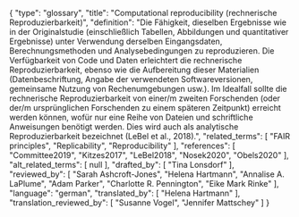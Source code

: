 {
    "type": "glossary",
    "title": "Computational reproducibility (rechnerische Reproduzierbarkeit)",
    "definition": "Die Fähigkeit, dieselben Ergebnisse wie in der Originalstudie (einschließlich Tabellen, Abbildungen und quantitativer Ergebnisse) unter Verwendung derselben Eingangsdaten, Berechnungsmethoden und Analysebedingungen zu reproduzieren. Die Verfügbarkeit von Code und Daten erleichtert die rechnerische Reproduzierbarkeit, ebenso wie die Aufbereitung dieser Materialien (Datenbeschriftung, Angabe der verwendeten Softwareversionen, gemeinsame Nutzung von Rechenumgebungen usw.). Im Idealfall sollte die rechnerische Reproduzierbarkeit von einer/m zweiten Forschenden (oder der/m ursprünglichen Forschenden zu einem späteren Zeitpunkt) erreicht werden können, wofür nur eine Reihe von Dateien und schriftliche Anweisungen benötigt werden. Dies wird auch als analytische Reproduzierbarkeit bezeichnet (LeBel et al., 2018).",
    "related_terms": [
        "FAIR principles",
        "Replicability",
        "Reproducibility"
    ],
    "references": [
        "Committee2019",
        "Kitzes2017",
        "LeBel2018",
        "Nosek2020",
        "Obels2020"
    ],
    "alt_related_terms": [
        null
    ],
    "drafted_by": [
        "Tina Lonsdorf"
    ],
    "reviewed_by": [
        "Sarah Ashcroft-Jones",
        "Helena Hartmann",
        "Annalise A. LaPlume",
        "Adam Parker",
        "Charlotte R. Pennington",
        "Eike Mark Rinke"
    ],
    "language": "german",
    "translated_by": [
        "Helena Hartmann"
    ],
    "translation_reviewed_by": [
        "Susanne Vogel",
        "Jennifer Mattschey"
    ]
}